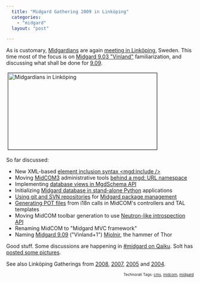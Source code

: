 ```yaml
---
  title: "Midgard Gathering 2009 in Linköping"
  categories: 
    - "midgard"
  layout: "post"

---
```

<p>
As is customary, <a href="http://www.midgard-project.org/">Midgardians</a> are again <a href="http://www.midgard-project.org/community/events/gathering_march_2009/">meeting in Linköping</a>, Sweden. This time most of the focus is on <a href="http://bergie.iki.fi/blog/midgard_2-more_than_just_php-more_than_just_cms/">Midgard 9.03 "Vinland"</a> familiarization, and discussing what shall be done for <a href="http://trac.midgard-project.org/milestone/9.09%20Mjolnir">9.09</a>.
</p><p>
<a href="https://s3.eu-central-1.amazonaws.com/bergie-iki-fi/midgardians-linkoping-20090321-small.jpg"><img src="https://s3.eu-central-1.amazonaws.com/bergie-iki-fi/midgardians-linkoping-20090321-small-tm.jpg" height="206" width="400" border="1" hspace="4" vspace="4" alt="Midgardians in Linköping" title="Midgardians in Linköping" /></a>
</p><p>
So far discussed:
</p><ul>
<li>New XML-based <a href="http://trac.midgard-project.org/ticket/890">element inclusion syntax &lt;mgd:include /&gt;</a></li>
<li>Moving <a href="http://bergie.iki.fi/blog/midcom_3_at_a_glance/">MidCOM3</a> administrative tools <a href="http://trac.midgard-project.org/ticket/1003">behind a mgd: URL namespace</a></li>
<li>Implementing <a href="http://marcin.soltysiak.com/33820a90161411deaaef3553e562a200a200/">database views in MgdSchema API</a></li>
<li>Initializing <a href="http://www.midgard-project.org/discussion/user-forum/initializing_midgard_environment_in_python/">Midgard database in stand-alone Python</a> applications</li>
<li><a href="http://etherpad.com/f7ioYW6ion">Using git and SVN repositories</a> for <a href="http://www.midgard-project.org/discussion/developer-forum/thinking_again_about_midcom3_package_management/">Midgard package management</a></li>
<li><a href="http://plone.org/documentation/how-to/generating-pot-of-archetypes-based-products">Generating POT files</a> from i18n calls in MidCOM's controllers and TAL templates</li>
<li>Moving MidCOM toolbar generation to use <a href="http://bergie.iki.fi/blog/neutron_protocol-separating_ui_from_the_cms/">Neutron-like introspection API</a></li>
<li>Renaming MidCOM to "Midgard MVC framework"</li>
<li>Naming <a href="http://trac.midgard-project.org/milestone/9.09%20Mjolnir">Midgard 9.09</a> ("Vinland+1") <a href="http://en.wikipedia.org/wiki/Mjolnir">Mjolnir</a>, the hammer of Thor</li>
</ul><p>
Good stuff. Some discussions are happening in <a href="http://www.qaiku.com/channels/show/midgard/">#midgard on Qaiku</a>. Solt has <a href="http://marcin.soltysiak.com/photos/tag/all/Linkoping2009/">posted some pictures</a>.
</p><p>
See also Linköping Gatherings from <a href="http://bergie.iki.fi/blog/midgard_developers_in_linkoping/">2008</a>, <a href="http://bergie.iki.fi/blog/midgard_developer_meeting-winter_2007/">2007</a>, <a href="http://bergie.iki.fi/blog/midgard-meeting-in-linkoping/">2005</a> and <a href="http://bergie.iki.fi/blog/the_connected_gathering/">2004</a>.
</p>
<p style="text-align:right;font-size:10px;">Technorati Tags: <a href="http://www.technorati.com/tag/cms" rel="tag">cms</a>, <a href="http://www.technorati.com/tag/midcom" rel="tag">midcom</a>, <a href="http://www.technorati.com/tag/midgard" rel="tag">midgard</a></p>

